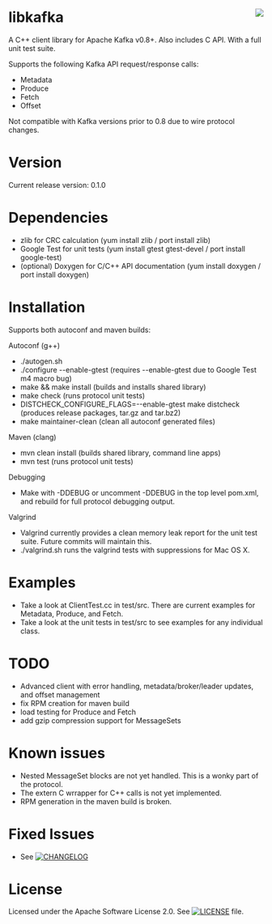 libkafka <span width="100%"/></span><a href="https://travis-ci.org/adobe-research/libkafka"></a><img style="float:right" src="https://travis-ci.org/adobe-research/libkafka.png"/></a>
========

A C++ client library for Apache Kafka v0.8+. Also includes C API. With a full unit test suite.

Supports the following Kafka API request/response calls:

* Metadata
* Produce
* Fetch
* Offset

Not compatible with Kafka versions prior to 0.8 due to wire protocol changes.

Version
=======
Current release version: 0.1.0

Dependencies
============

* zlib for CRC calculation (yum install zlib / port install zlib)
* Google Test for unit tests (yum install gtest gtest-devel / port install google-test)
* (optional) Doxygen for C/C++ API documentation (yum install doxygen / port install doxygen)

Installation
============

Supports both autoconf and maven builds:

Autoconf (g++)
* ./autogen.sh
* ./configure --enable-gtest (requires --enable-gtest due to Google Test m4 macro bug)
* make && make install (builds and installs shared library)
* make check (runs protocol unit tests)
* DISTCHECK_CONFIGURE_FLAGS=--enable-gtest make distcheck (produces release packages, tar.gz and tar.bz2)
* make maintainer-clean (clean all autoconf generated files)

Maven (clang)
* mvn clean install (builds shared library, command line apps)
* mvn test (runs protocol unit tests)

Debugging
* Make with -DDEBUG or uncomment -DDEBUG in the top level pom.xml, and rebuild for full protocol debugging output.

Valgrind
* Valgrind currently provides a clean memory leak report for the unit test suite. Future commits will maintain this.
* ./valgrind.sh runs the valgrind tests with suppressions for Mac OS X.

Examples
========

* Take a look at ClientTest.cc in test/src. There are current examples for Metadata, Produce, and Fetch.
* Take a look at the unit tests in test/src to see examples for any individual class.

TODO
====
* Advanced client with error handling, metadata/broker/leader updates, and offset management
* fix RPM creation for maven build
* load testing for Produce and Fetch
* add gzip compression support for MessageSets

Known issues
=============
* Nested MessageSet blocks are not yet handled. This is a wonky part of the protocol.
* The extern C wrrapper for C++ calls is not yet implemented.
* RPM generation in the maven build is broken.

Fixed Issues
============
* See [![CHANGELOG](CHANGELOG)](CHANGELOG)

License
============
Licensed under the Apache Software License 2.0. See [![LICENSE](LICENSE)](LICENSE) file.
